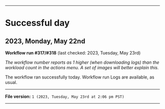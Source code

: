 
***

# Successful day

## 2023, Monday, May 22nd

**Workflow run #317/#318** (last checked: 2023, Tuesday, May 23rd)

_The workflow number reports as 1 higher (when downloading logs) than the workload count in the actions menu. A set of images will better explain this._

The workflow ran successfully today. Workflow run Logs are available, as usual.

***

**File version:** `1 (2023, Tuesday, May 23rd at 2:06 pm PST)`

***

